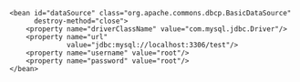  
 <!-- Database Information -->
    <bean id="dataSource" class="org.apache.commons.dbcp.BasicDataSource"
          destroy-method="close">
        <property name="driverClassName" value="com.mysql.jdbc.Driver"/>
        <property name="url"
                  value="jdbc:mysql://localhost:3306/test"/>
        <property name="username" value="root"/>
        <property name="password" value="root"/>
    </bean>

